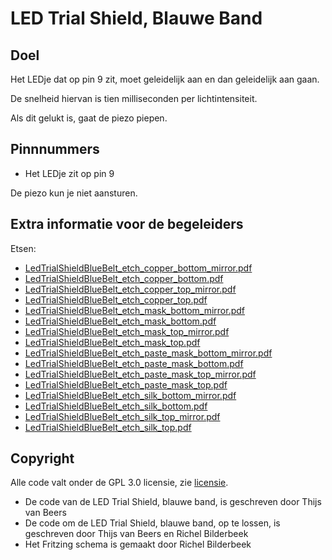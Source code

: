 # LED Trial Shield, Blauwe Band

## Doel

Het LEDje dat op pin 9 zit, moet geleidelijk aan en dan geleidelijk aan gaan.

De snelheid hiervan is tien milliseconden per lichtintensiteit.

Als dit gelukt is, gaat de piezo piepen.

## Pinnnummers

 * Het LEDje zit op pin 9

De piezo kun je niet aansturen.

## Extra informatie voor de begeleiders

Etsen:

 * [LedTrialShieldBlueBelt_etch_copper_bottom_mirror.pdf](LedTrialShieldBlueBelt_etch_copper_bottom_mirror.pdf)
 * [LedTrialShieldBlueBelt_etch_copper_bottom.pdf](LedTrialShieldBlueBelt_etch_copper_bottom.pdf)
 * [LedTrialShieldBlueBelt_etch_copper_top_mirror.pdf](LedTrialShieldBlueBelt_etch_copper_top_mirror.pdf)
 * [LedTrialShieldBlueBelt_etch_copper_top.pdf](LedTrialShieldBlueBelt_etch_copper_top.pdf)
 * [LedTrialShieldBlueBelt_etch_mask_bottom_mirror.pdf](LedTrialShieldBlueBelt_etch_mask_bottom_mirror.pdf)
 * [LedTrialShieldBlueBelt_etch_mask_bottom.pdf](LedTrialShieldBlueBelt_etch_mask_bottom.pdf)
 * [LedTrialShieldBlueBelt_etch_mask_top_mirror.pdf](LedTrialShieldBlueBelt_etch_mask_top_mirror.pdf)
 * [LedTrialShieldBlueBelt_etch_mask_top.pdf](LedTrialShieldBlueBelt_etch_mask_top.pdf)
 * [LedTrialShieldBlueBelt_etch_paste_mask_bottom_mirror.pdf](LedTrialShieldBlueBelt_etch_paste_mask_bottom_mirror.pdf)
 * [LedTrialShieldBlueBelt_etch_paste_mask_bottom.pdf](LedTrialShieldBlueBelt_etch_paste_mask_bottom.pdf)
 * [LedTrialShieldBlueBelt_etch_paste_mask_top_mirror.pdf](LedTrialShieldBlueBelt_etch_paste_mask_top_mirror.pdf)
 * [LedTrialShieldBlueBelt_etch_paste_mask_top.pdf](LedTrialShieldBlueBelt_etch_paste_mask_top.pdf)
 * [LedTrialShieldBlueBelt_etch_silk_bottom_mirror.pdf](LedTrialShieldBlueBelt_etch_silk_bottom_mirror.pdf)
 * [LedTrialShieldBlueBelt_etch_silk_bottom.pdf](LedTrialShieldBlueBelt_etch_silk_bottom.pdf)
 * [LedTrialShieldBlueBelt_etch_silk_top_mirror.pdf](LedTrialShieldBlueBelt_etch_silk_top_mirror.pdf)
 * [LedTrialShieldBlueBelt_etch_silk_top.pdf](LedTrialShieldBlueBelt_etch_silk_top.pdf)

## Copyright

Alle code valt onder de GPL 3.0 licensie, zie [licensie](LICENSE).

 * De code van de LED Trial Shield, blauwe band, is geschreven door Thijs van Beers
 * De code om de LED Trial Shield, blauwe band, op te lossen, is geschreven door Thijs van Beers en Richel Bilderbeek
 * Het Fritzing schema is gemaakt door Richel Bilderbeek
